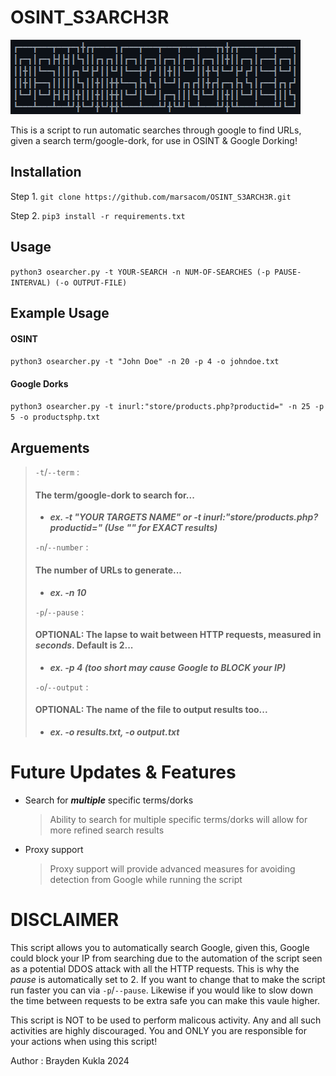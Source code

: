 # OSINT_S3ARCH3R

![logo](https://github.com/marsacom/OSINT_S3ARCH3R/blob/main/img/image.png)

This is a script to run automatic searches through google to find URLs, given a search term/google-dork, for use in OSINT & Google Dorking!

## Installation
Step 1. ``git clone https://github.com/marsacom/OSINT_S3ARCH3R.git``

Step 2. ``pip3 install -r requirements.txt``

## Usage
``python3 osearcher.py -t YOUR-SEARCH -n NUM-OF-SEARCHES (-p PAUSE-INTERVAL) (-o OUTPUT-FILE)``

## Example Usage
#### OSINT
``python3 osearcher.py -t "John Doe" -n 20 -p 4 -o johndoe.txt``
#### Google Dorks
``python3 osearcher.py -t inurl:"store/products.php?productid=" -n 25 -p 5 -o productsphp.txt`` 

## Arguements
> ``-t``/``--term`` : 
>
> #### **The term/google-dork to search for...**
>
> - ***ex. -t "YOUR TARGETS NAME" or -t inurl:"store/products.php?productid=" (Use "" for EXACT results)***
>
> ``-n``/``--number`` : 
>
> #### **The number of URLs to generate...** 
>
> - ***ex. -n 10***
>
> ``-p``/``--pause`` : 
>
> #### **OPTIONAL: The lapse to wait between HTTP requests, measured in ***seconds***. Default is 2...**
>
> - ***ex. -p 4 (too short may cause Google to BLOCK your IP)***
>
> ``-o``/``--output`` : 
>
> #### **OPTIONAL: The name of the file to output results too...**
>
> - ***ex. -o results.txt, -o output.txt***

# Future Updates & Features
* Search for ***multiple*** specific terms/dorks

    > Ability to search for multiple specific terms/dorks will allow for more refined search results

* Proxy support     

    > Proxy support will provide advanced measures for avoiding detection from Google while running the script

# DISCLAIMER
This script allows you to automatically search Google, given this, Google could block your IP from searching due to the automation of the script seen as a potential DDOS attack with all the HTTP requests. This is why the *pause* is automatically set to 2. If you want to change that to make the script run faster you can via ``-p``/``--pause``. Likewise if you would like to slow down the time between requests to be extra safe you can make this vaule higher.

This script is NOT to be used to perform malicous activity. Any and all such activities are highly discouraged. You and ONLY you are responsible for your actions when using this script!

Author : Brayden Kukla 2024
